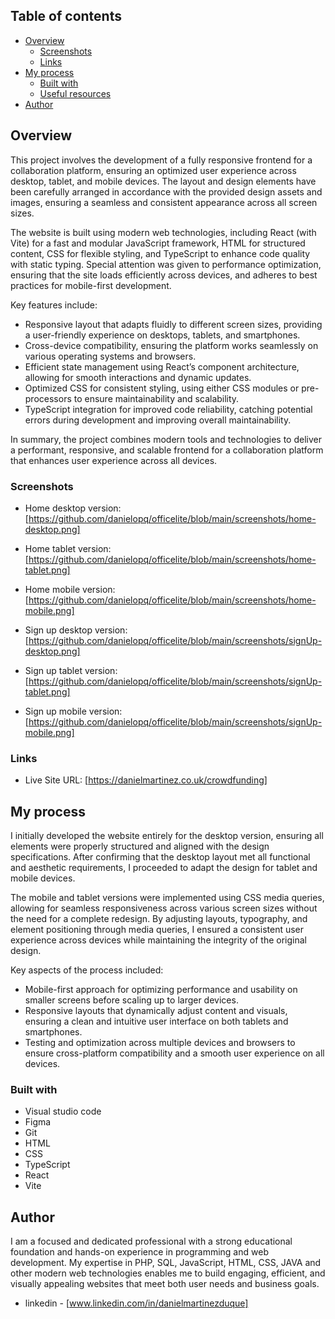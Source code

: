 

## Table of contents

- [Overview](#overview)
  - [Screenshots](#screenshots)
  - [Links](#links)
- [My process](#my-process)
  - [Built with](#built-with)
  - [Useful resources](#useful-resources)
- [Author](#author)


## Overview

This project involves the development of a fully responsive frontend for a collaboration platform, ensuring an optimized user experience across desktop, tablet, and mobile devices. The layout and design elements have been carefully arranged in accordance with the provided design assets and images, ensuring a seamless and consistent appearance across all screen sizes.

The website is built using modern web technologies, including React (with Vite) for a fast and modular JavaScript framework, HTML for structured content, CSS for flexible styling, and TypeScript to enhance code quality with static typing. Special attention was given to performance optimization, ensuring that the site loads efficiently across devices, and adheres to best practices for mobile-first development.

Key features include:

  - Responsive layout that adapts fluidly to different screen sizes, providing a user-friendly experience on desktops, tablets, and smartphones.
  - Cross-device compatibility, ensuring the platform works seamlessly on various operating systems and browsers.
  - Efficient state management using React’s component architecture, allowing for smooth interactions and dynamic updates.
  - Optimized CSS for consistent styling, using either CSS modules or pre-processors to ensure maintainability and scalability.
  - TypeScript integration for improved code reliability, catching potential errors during development and improving overall maintainability.

In summary, the project combines modern tools and technologies to deliver a performant, responsive, and scalable frontend for a collaboration platform that enhances user experience across all devices.

### Screenshots

- Home desktop version: [https://github.com/danielopq/officelite/blob/main/screenshots/home-desktop.png]
- Home tablet version: [https://github.com/danielopq/officelite/blob/main/screenshots/home-tablet.png]
- Home mobile version: [https://github.com/danielopq/officelite/blob/main/screenshots/home-mobile.png]

- Sign up desktop version: [https://github.com/danielopq/officelite/blob/main/screenshots/signUp-desktop.png]
- Sign up tablet version: [https://github.com/danielopq/officelite/blob/main/screenshots/signUp-tablet.png]
- Sign up mobile version: [https://github.com/danielopq/officelite/blob/main/screenshots/signUp-mobile.png]


### Links

- Live Site URL: [https://danielmartinez.co.uk/crowdfunding]

## My process

I initially developed the website entirely for the desktop version, ensuring all elements were properly structured and aligned with the design specifications. After confirming that the desktop layout met all functional and aesthetic requirements, I proceeded to adapt the design for tablet and mobile devices.

The mobile and tablet versions were implemented using CSS media queries, allowing for seamless responsiveness across various screen sizes without the need for a complete redesign. By adjusting layouts, typography, and element positioning through media queries, I ensured a consistent user experience across devices while maintaining the integrity of the original design.

Key aspects of the process included:

  - Mobile-first approach for optimizing performance and usability on smaller screens before scaling up to larger devices.
  - Responsive layouts that dynamically adjust content and visuals, ensuring a clean and intuitive user interface on both tablets and smartphones.
  - Testing and optimization across multiple devices and browsers to ensure cross-platform compatibility and a smooth user experience on all devices.

### Built with

- Visual studio code
- Figma
- Git
- HTML
- CSS
- TypeScript
- React
- Vite

## Author

I am a focused and dedicated professional with a strong educational foundation and hands-on experience in programming and web development. My expertise in PHP, SQL, JavaScript, HTML, CSS, JAVA and other modern web technologies enables me to build engaging, efficient, and visually appealing websites that meet both user needs and business goals.

- linkedin - [www.linkedin.com/in/danielmartinezduque]

